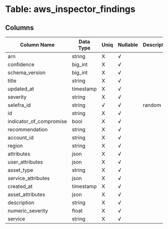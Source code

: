 # Table: aws_inspector_findings

## Columns 

|  Column Name   |  Data Type  | Uniq | Nullable | Description | 
|  ----  | ----  | ----  | ----  | ---- | 
| arn | string | X | √ |  | 
| confidence | big_int | X | √ |  | 
| schema_version | big_int | X | √ |  | 
| title | string | X | √ |  | 
| updated_at | timestamp | X | √ |  | 
| severity | string | X | √ |  | 
| selefra_id | string | √ | √ | random id | 
| id | string | X | √ |  | 
| indicator_of_compromise | bool | X | √ |  | 
| recommendation | string | X | √ |  | 
| account_id | string | X | √ |  | 
| region | string | X | √ |  | 
| attributes | json | X | √ |  | 
| user_attributes | json | X | √ |  | 
| asset_type | string | X | √ |  | 
| service_attributes | json | X | √ |  | 
| created_at | timestamp | X | √ |  | 
| asset_attributes | json | X | √ |  | 
| description | string | X | √ |  | 
| numeric_severity | float | X | √ |  | 
| service | string | X | √ |  | 


